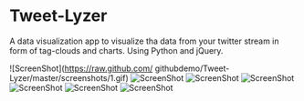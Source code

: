 Tweet-Lyzer
===========

A data visualization app to visualize tha data from your twitter stream in form of tag-clouds and charts. Using Python and jQuery.

![ScreenShot](https://raw.github.com/ githubdemo/Tweet-Lyzer/master/screenshots/1.gif)
![ScreenShot](https://raw.github.com/i-saumitra/Tweet-Lyzer/master/screenshots/2.gif)
![ScreenShot](https://raw.github.com/i-saumitra/Tweet-Lyzer/master/screenshots/3.gif)
![ScreenShot](https://raw.github.com/i-saumitra/Tweet-Lyzer/master/screenshots/4.gif)
![ScreenShot](https://raw.github.com/i-saumitra/Tweet-Lyzer/master/screenshots/5.gif)
![ScreenShot](https://raw.github.com/i-saumitra/Tweet-Lyzer/master/screenshots/6.gif)
![ScreenShot](https://raw.github.com/i-saumitra/Tweet-Lyzer/master/screenshots/7.gif)